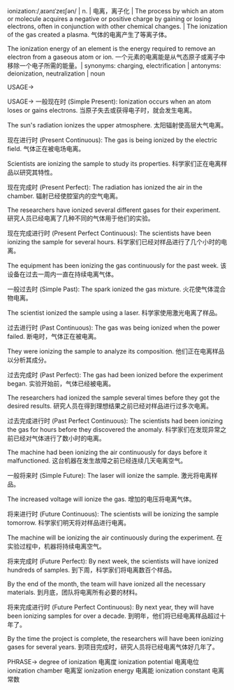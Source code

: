 ionization:/ˌaɪənɪˈzeɪʃən/ | n. | 电离，离子化 | The process by which an atom or molecule acquires a negative or positive charge by gaining or losing electrons, often in conjunction with other chemical changes. |  The ionization of the gas created a plasma.  气体的电离产生了等离子体。

The ionization energy of an element is the energy required to remove an electron from a gaseous atom or ion.  一个元素的电离能是从气态原子或离子中移除一个电子所需的能量。| synonyms: charging, electrification | antonyms: deionization, neutralization | noun

USAGE->

USAGE->
一般现在时 (Simple Present):
Ionization occurs when an atom loses or gains electrons.  当原子失去或获得电子时，就会发生电离。

The sun's radiation ionizes the upper atmosphere. 太阳辐射使高层大气电离。


现在进行时 (Present Continuous):
The gas is being ionized by the electric field.  气体正在被电场电离。

Scientists are ionizing the sample to study its properties. 科学家们正在电离样品以研究其特性。


现在完成时 (Present Perfect):
The radiation has ionized the air in the chamber. 辐射已经使腔室内的空气电离。

The researchers have ionized several different gases for their experiment.  研究人员已经电离了几种不同的气体用于他们的实验。


现在完成进行时 (Present Perfect Continuous):
The scientists have been ionizing the sample for several hours. 科学家们已经对样品进行了几个小时的电离。

The equipment has been ionizing the gas continuously for the past week.  该设备在过去一周内一直在持续电离气体。


一般过去时 (Simple Past):
The spark ionized the gas mixture.  火花使气体混合物电离。

The scientist ionized the sample using a laser.  科学家使用激光电离了样品。


过去进行时 (Past Continuous):
The gas was being ionized when the power failed.  断电时，气体正在被电离。

They were ionizing the sample to analyze its composition. 他们正在电离样品以分析其成分。


过去完成时 (Past Perfect):
The gas had been ionized before the experiment began.  实验开始前，气体已经被电离。

The researchers had ionized the sample several times before they got the desired results. 研究人员在得到理想结果之前已经对样品进行过多次电离。


过去完成进行时 (Past Perfect Continuous):
The scientists had been ionizing the gas for hours before they discovered the anomaly.  科学家们在发现异常之前已经对气体进行了数小时的电离。

The machine had been ionizing the air continuously for days before it malfunctioned.  这台机器在发生故障之前已经连续几天电离空气。


一般将来时 (Simple Future):
The laser will ionize the sample. 激光将电离样品。

The increased voltage will ionize the gas.  增加的电压将电离气体。


将来进行时 (Future Continuous):
The scientists will be ionizing the sample tomorrow.  科学家们明天将对样品进行电离。

The machine will be ionizing the air continuously during the experiment.  在实验过程中，机器将持续电离空气。


将来完成时 (Future Perfect):
By next week, the scientists will have ionized hundreds of samples.  到下周，科学家们将电离数百个样品。

By the end of the month, the team will have ionized all the necessary materials.  到月底，团队将电离所有必要的材料。


将来完成进行时 (Future Perfect Continuous):
By next year, they will have been ionizing samples for over a decade. 到明年，他们将已经电离样品超过十年了。

By the time the project is complete, the researchers will have been ionizing gases for several years.  到项目完成时，研究人员将已经电离气体好几年了。


PHRASE->
degree of ionization 电离度
ionization potential 电离电位
ionization chamber 电离室
ionization energy 电离能
ionization constant 电离常数
